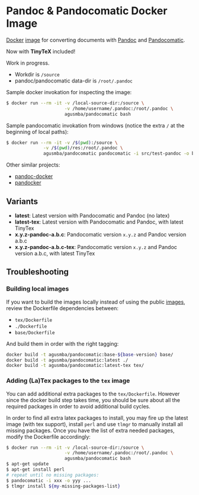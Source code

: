 # Pandoc & Pandocomatic Docker Image

[Docker](https://www.docker.io/) [image](https://hub.docker.com/r/agusmba/pandocomatic/) for converting documents
with [Pandoc](http://pandoc.org/) and [Pandocomatic](https://heerdebeer.org/Software/markdown/pandocomatic/).

Now with **TinyTeX** included!

Work in progress.

* Workdir is `/source`
* pandoc/pandocomatic data-dir is `/root/.pandoc`

Sample docker invokation for inspecting the image:

```sh
$ docker run --rm -it -v /local-source-dir:/source \
                      -v /home/username/.pandoc:/root/.pandoc \
                      agusmba/pandocomatic bash
```

Sample pandocomatic invokation from windows (notice the extra `/` at the beginning of local paths):

```sh
$ docker run --rm -it -v /$(pwd):/source \
              -v /$(pwd)/res:/root/.pandoc \
              agusmba/pandocomatic pandocomatic -i src/test-pandoc -o build
```

Other similar projects:

* [pandoc-docker](https://github.com/jagregory/pandoc-docker)
* [pandocker](https://github.com/dalibo/pandocker)

## Variants

* **latest**: Latest version with Pandocomatic and Pandoc (no latex)
* **latest-tex**: Latest version with Pandocomatic and Pandoc, with latest TinyTex
* **x.y.z-pandoc-a.b.c**: Pandocomatic version `x.y.z` and Pandoc version a.b.c
* **x.y.z-pandoc-a.b.c-tex**: Pandocomatic version `x.y.z` and Pandoc version a.b.c, with latest TinyTex

## Troubleshooting

### Building local images

If you want to build the images locally instead of using the public [images](https://hub.docker.com/r/agusmba/pandocomatic/), review the Dockerfile dependencies between:

* `tex/Dockerfile`
* `./Dockerfile`
* `base/Dockerfile`

And build them in order with the right tagging:

```bash
docker build -t agusmba/pandocomatic:base-${base-version} base/
docker build -t agusmba/pandocomatic:latest ./
docker build -t agusmba/pandocomatic:latest-tex tex/
```

### Adding (La)Tex packages to the `tex` image

You can add additional extra packages to the `tex/Dockerfile`. However since the docker build step takes time, you should be sure about all the required packages in order to avoid additional build cycles.

In order to find all extra latex packages to install, you may fire up the latest image (with tex support), install `perl` and use `tlmgr` to manually install all missing packages. Once you have the list of extra needed packages, modify the Dockerfile accordingly:

```sh
$ docker run --rm -it -v /local-source-dir:/source \
                      -v /home/username/.pandoc:/root/.pandoc \
                      agusmba/pandocomatic bash
$ apt-get update
$ apt-get install perl
# repeat until no missing packages:
$ pandocomatic -i xxx -o yyy ...
$ tlmgr install ${my-missing-packages-list}
```